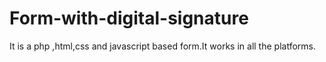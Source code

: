 # Form-with-digital-signature
It is a php ,html,css and javascript based form.It works in all the platforms.

